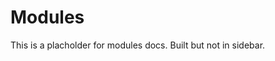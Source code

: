 <Redirect to="modules_main" />

# Modules

This is a placholder for modules docs. Built but not in sidebar.
